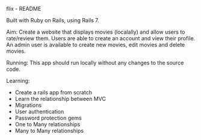 flix - README 

Built with Ruby on Rails, using Rails 7. 

Aim: Create a website that displays movies (localally) and allow users to rate/review them. Users are able to create an account and view their profile. An admin user is available to create new movies, edit movies and delete movies. 

Running: This app should run locally without any changes to the source code. 

Learning: 
- Create a rails app from scratch
- Learn the relationship between MVC
- Migrations
- User authentication
- Password protection gems
- One to Many relationships
- Many to Many relationships
